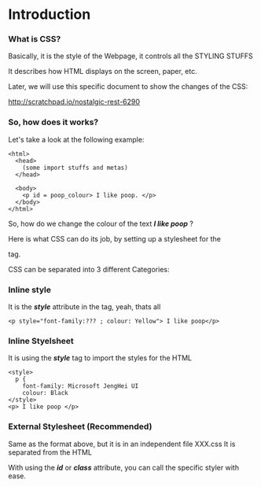 # Introduction

### What is CSS?

Basically, it is the style of the Webpage, it controls all the STYLING STUFFS

It describes how HTML displays on the screen, paper, etc.

Later, we will use this specific document to show the changes of the CSS:

http://scratchpad.io/nostalgic-rest-6290

### So, how does it works?

Let's take a look at the following example:

```
<html>
  <head>
    (some import stuffs and metas)
  </head>
  
  <body>
    <p id = poop_colour> I like poop. </p>
  </body>
</html>
```

So, how do we change the colour of the text ***I like poop*** ?

Here is what CSS can do its job, by setting up a stylesheet for the <p> tag.

CSS can be separated into 3 different Categories:

### Inline style

It is the ***style*** attribute in the tag, yeah, thats all

```
<p style="font-family:??? ; colour: Yellow"> I like poop</p>
```

### Inline Styelsheet

It is using the ***style*** tag to import the styles for the HTML

```
<style>
  p {
    font-family: Microsoft JengHei UI
    colour: Black
</style>
<p> I like poop </p>
```

### External Stylesheet (Recommended)

Same as the format above, but it is in an independent file XXX.css
It is separated from the HTML

With using the ***id*** or ***class*** attribute, you can call the specific styler with ease.
